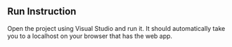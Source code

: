 ## Run Instruction
Open the project using Visual Studio and run it. It should automatically take you to a localhost on your browser that has the web app.
